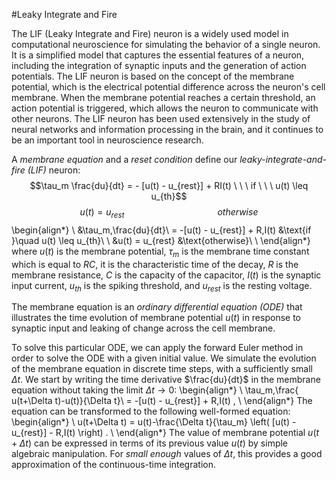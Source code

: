 <script src='https://cdnjs.cloudflare.com/ajax/libs/mathjax/2.7.4/MathJax.js?config=default'></script>

#Leaky Integrate and Fire

The LIF (Leaky Integrate and Fire) neuron is a widely used model in computational neuroscience for simulating the behavior of a single neuron. It is a simplified model that captures the essential features of a neuron, including the integration of synaptic inputs and the generation of action potentials. The LIF neuron is based on the concept of the membrane potential, which is the electrical potential difference across the neuron's cell membrane. When the membrane potential reaches a certain threshold, an action potential is triggered, which allows the neuron to communicate with other neurons. The LIF neuron has been used extensively in the study of neural networks and information processing in the brain, and it continues to be an important tool in neuroscience research.


A *membrane equation* and a *reset condition* define our *leaky-integrate-and-fire (LIF)* neuron:
<br>
$$\tau_m \frac{du}{dt} = - [u(t) - u_{rest}] + RI(t) \ \ \ if \ \ \ u(t) \leq u_{th}$$
$$u(t) = u_{rest} \quad \quad \quad \quad \quad \quad \quad \quad \quad otherwise$$
\begin{align*}
\\
&\tau_m\,\frac{du}{dt}\ = -[u(t) - u_{rest}] + R\,I(t) &\text{if }\quad u(t) \leq u_{th}\\
\\
&u(t) = u_{rest} &\text{otherwise}\\
\\
\end{align*}
where $u(t)$ is the membrane potential, $\tau_m$ is the membrane time constant which is equal to $RC$, it is the characteristic time of the decay, $R$ is the membrane resistance, $C$ is the capacity of the capacitor, $I(t)$ is the synaptic input current, $u_{th}$ is the spiking threshold, and $u_{rest}$ is the resting voltage.

The membrane equation is an *ordinary differential equation (ODE)* that illustrates the time evolution of membrane potential $u(t)$ in response to synaptic input and leaking of change across the cell membrane.

To solve this particular ODE, we can apply the forward Euler method in order to solve the ODE with a given initial value. We simulate the evolution of the membrane equation in discrete time steps, with a sufficiently small $\Delta t$. We start by writing the time derivative $\frac{du}{dt}$ in the membrane equation without taking the limit $\Delta t \to 0$:
\begin{align*}
\\
\tau_m\,\frac{ u(t+\Delta t)-u(t)}{\Delta t}\ = -[u(t) - u_{rest}] + R\,I(t) ,
\\
\end{align*}
The equation can be transformed to the following well-formed equation:
\begin{align*}
\\
u(t+\Delta t) = u(t)-\frac{\Delta t}{\tau_m} \left( [u(t) - u_{rest}] - R\,I(t) \right) .
\\
\end{align*}
The value of membrane potential $u(t+\Delta t)$ can be expressed in terms of its previous value $u(t)$ by simple algebraic manipulation. For *small enough* values of $\Delta t$, this provides a good approximation of the continuous-time integration.
